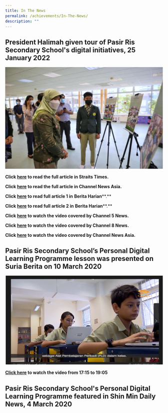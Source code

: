 ```yaml
---
title: In The News
permalink: /achievements/In-The-News/
description: ""
---
```

President Halimah given tour of Pasir Ris Secondary School's digital initiatives, 25 January 2022
-------------------------------------------------------------------------------------------------

![](/images/President%20Visti%20Pic_1.png)

**Click [here](https://www.straitstimes.com/singapore/president-halimah-given-tour-of-pasir-ris-secondary-schools-digital-initiatives) to read the full article in Straits Times.**

**Click [here](https://www.channelnewsasia.com/singapore/national-digital-literacy-programme-has-enabled-students-have-access-digital-devices-amid-covid-19-halimah-yacob-2457851) to read the full article in Channel News Asia.**

**Click [here](https://www.beritaharian.sg/setempat/presiden-halimah-dibawa-tinjau-inisiatif-digital-sekolah-menengah-pasir-ris) to read full article 1 in** **Berita Harian****.**

**Click [here](https://www.beritaharian.sg/setempat/presiden-halimah-tekan-penting-pelajar-diajar-sejahtera-siber) to read full article 2 in** **Berita Harian****.**

**Click [here](https://youtu.be/5E3t2GUfCBI) to watch the video covered by Channel 5 News.**

**Click [here](https://youtu.be/xyV8YFkM9Mw) to watch the video covered by Channel 8 News.**

**Click [here](https://www.youtube.com/watch?v=hwlHbSqO2_E) to watch the video covered by Channel News Asia.**

  

Pasir Ris Secondary School’s Personal Digital Learning Programme lesson was presented on Suria Berita on 10 March 2020
----------------------------------------------------------------------------------------------------------------------

![](/images/PLD%20video%20pic.png)

**[Click here](https://www.mewatch.sg/en/tv-show/news/mar-2020-suria-berita/tue-10-mar-2020/925430) to watch the video from 17:15 to 19:05**

Pasir Ris Secondary School's Personal Digital Learning Programme featured in Shin Min Daily News, 4 March 2020
--------------------------------------------------------------------------------------------------------------